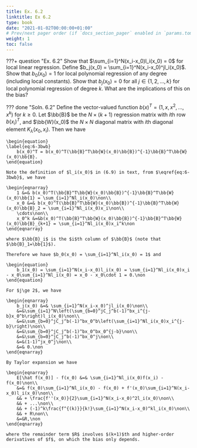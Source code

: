 ```yaml
---
title: Ex. 6.2
linktitle: Ex 6.2
type: book
date: "2021-01-02T00:00:00+01:00"
# Prev/next pager order (if `docs_section_pager` enabled in `params.toml`)
weight: 1
toc: false
---
```


???+ question "Ex. 6.2"
    Show that $\sum_{i=1}^N(x_i-x_0)l_i(x_0) = 0$ for local linear regression. Define $b_j(x_0) = \sum_{i=1}^N(x_i-x_0)^jl_i(x_0)$. Show that $b_0(x_0) = 1$ for local polynomial regression of any degree (including local constants). Show that $b_j(x_0)=0$ for all $j\in \{1,2,...,k\}$ for local polynomial regression of degree $k$. What are the implications of this on the bias?

??? done "Soln. 6.2"
    Define the vector-valued function $b(x)^T = (1,x,x^2,...,x^k)$ for $k\ge 0$. Let $\bb{B}$ be the $N\times (k+1)$ regression matrix with $i$th row $b(x_i)^T$, and $\bb{W}(x_0)$ the $N\times N$ diagonal matrix with $i$th diagonal element $K_\lambda(x_0, x_i)$. Then we have
	
    \begin{equation}
	\label{eq:6-3bwb}
		b(x_0)^T = b(x_0)^T(\bb{B}^T\bb{W}(x_0)\bb{B})^{-1}\bb{B}^T\bb{W}(x_0)\bb{B}.
	\end{equation}

	Note the definition of $l_i(x_0)$ in (6.9) in text, from $\eqref{eq:6-3bwb}$, we have
	
    \begin{eqnarray}
		1 &=& b(x_0)^T(\bb{B}^T\bb{W}(x_0)\bb{B})^{-1}\bb{B}^T\bb{W}(x_0)\bb{1} = \sum_{i=1}^Nl_i(x_0)\non\\
		x_0 &=& b(x_0)^T(\bb{B}^T\bb{W}(x_0)\bb{B})^{-1}\bb{B}^T\bb{W}(x_0)\bb{B}_2 = \sum_{i=1}^Nl_i(x_0)x_i\non\\
		\cdots\non\\
		x_0^k &=&b(x_0)^T(\bb{B}^T\bb{W}(x_0)\bb{B})^{-1}\bb{B}^T\bb{W}(x_0)\bb{B}_{k+1} = \sum_{i=1}^Nl_i(x_0)x_i^k\non
	\end{eqnarray}
	
    where $\bb{B}_i$ is the $i$th column of $\bb{B}$ (note that $\bb{B}_1=\bb{1}$).

	Therefore we have $b_0(x_0) = \sum_{i=1}^Nl_i(x_0) = 1$ and 
	
    \begin{equation}
		b_1(x_0) = \sum_{i=1}^N(x_i-x_0)l_i(x_0) = \sum_{i=1}^Nl_i(x_0)x_i - x_0\sum_{i=1}^Nl_i(x_0) = x_0 - x_0\cdot 1 = 0.\non
	\end{equation}

	For $j\ge 2$, we have
	
    \begin{eqnarray}
	    b_j(x_0) &=& \sum_{i=1}^N(x_i-x_0)^jl_i(x_0)\non\\
	    &=&\sum_{i=1}^N\left(\sum_{b=0}^jC_j^b(-1)^bx_i^{j-b}x_0^b\right)l_i(x_0)\non\\
	    &=&\sum_{b=0}^jC_j^b(-1)^bx_0^b\left(\sum_{i=1}^Nl_i(x_0)x_i^{j-b}\right)\non\\
	    &=&\sum_{b=0}^jC_j^b(-1)^bx_0^bx_0^{j-b}\non\\
	    &=&\sum_{b=0}^jC_j^b(-1)^bx_0^j\non\\
	    &=&(1-1)^jx_0^j\non\\
	    &=& 0.\non
	\end{eqnarray}
	
    By Taylor expansion we have
	
    \begin{eqnarray}
	    E[\hat f(x_0)] - f(x_0) &=& \sum_{i=1}^Nl_i(x_0)f(x_i) - f(x_0)\non\\
	    &=& f(x_0)\sum_{i=1}^Nl_i(x_0) - f(x_0) + f'(x_0)\sum_{i=1}^N(x_i-x_0)l_i(x_0)\non\\
	    && + \frac{f''(x_0)}{2}\sum_{i=1}^N(x_i-x_0)^2l_i(x_0)\non\\
	    && + ...\non\\
	    && + (-1)^k\frac{f^{(k)}}{k!}\sum_{i=1}^N(x_i-x_0)^kl_i(x_0)\non\\
	    && + R\non\\
	    &=&R,\non
	\end{eqnarray}
	
    where the remainder term $R$ involves $(k+1)$th and higher-order derivatives of $f$, on which the bias only depends.